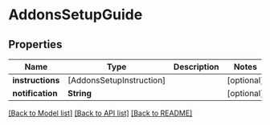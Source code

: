 # AddonsSetupGuide

## Properties
Name | Type | Description | Notes
------------ | ------------- | ------------- | -------------
**instructions** | [AddonsSetupInstruction] |  | [optional] 
**notification** | **String** |  | [optional] 

[[Back to Model list]](../README.md#documentation-for-models) [[Back to API list]](../README.md#documentation-for-api-endpoints) [[Back to README]](../README.md)


